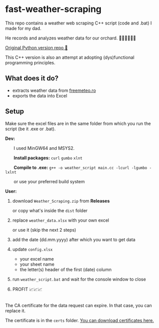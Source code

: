 # fast-weather-scraping

This repo contains a weather web scraping C++ script (code and .bat) I made for my dad.

He records and analyzes weather data for our orchard. 🍇🌳🍐🍑🍎🍒

[Original Python version repo 🐍](https://github.com/Hornflakes/weather-scraping)

This C++ version is also an attempt at adopting (dys)functional programming principles.

## What does it do?

-   extracts weather data from [freemeteo.ro](https://freemeteo.ro/vremea)
-   exports the data into Excel

## Setup

Make sure the excel files are in the same folder from which you run the script (be it .exe or .bat).

**Dev:**

&nbsp;&nbsp;&nbsp;&nbsp;&nbsp;&nbsp; I used MinGW64 and MSYS2.

&nbsp;&nbsp;&nbsp;&nbsp;&nbsp;&nbsp; **Install packages:** `curl` `gumbo` `xlnt`

&nbsp;&nbsp;&nbsp;&nbsp;&nbsp;&nbsp; **Compile to .exe:** `g++ -o weather_script main.cc -lcurl -lgumbo -lxlnt`

&nbsp;&nbsp;&nbsp;&nbsp;&nbsp;&nbsp; or use your preferred build system

**User:**

1. download `Weather_Scraping.zip` from **Releases**

    or copy what's inside the `dist` folder

2. replace `weather_data.xlsx` with your own excel

    or use it (skip the next 2 steps)

3. add the date (dd.mm.yyyy) after which you want to get data
4. update `config.xlsx`

    - your excel name
    - your sheet name
    - the letter(s) header of the first (date) column

5. run `weather_script.bat` and wait for the console window to close
6. PROFIT 📈📈📈

##

The CA certificate for the data request can expire. In that case, you can replace it.

The certificate is in the `certs` folder. [You can download certificates here.](https://curl.se/docs/caextract.html)
